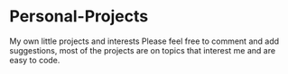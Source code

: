# Personal-Projects
My own little projects and interests
Please feel free to comment and add suggestions, most of the projects are on topics that interest me and are easy to code. 
